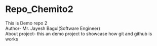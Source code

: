 # Repo_Chemito2
This is Demo repo 2
<br>
Author- Mr. Jayesh Bagul(Software Engineer)
<br>
About project- this an demo project to showcase how git and github is works

